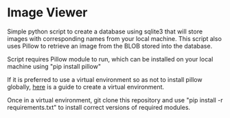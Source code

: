 # Image Viewer

Simple python script to create a database using sqlite3 that will store images with corresponding names from your local machine. This script also uses Pillow to retrieve an image from the BLOB stored into the database.

Script requires Pillow module to run, which can be installed on your local machine using "pip install pillow"

If it is preferred to use a virtual environment so as not to install pillow globally, [here](https://towardsdatascience.com/virtual-environments-for-absolute-beginners-what-is-it-and-how-to-create-one-examples-a48da8982d4b) is a guide to create a virtual environment.

Once in a virtual environment, git clone this repository and use "pip install -r requirements.txt" to install correct versions of required modules.
